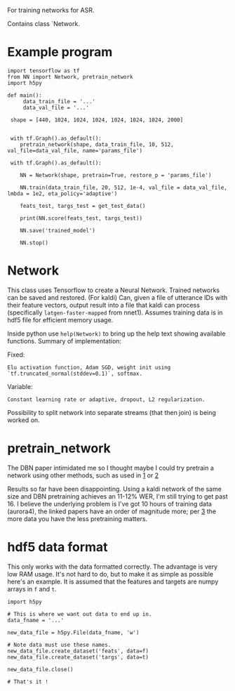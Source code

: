 For training networks for ASR.

Contains class `Network.

# Example program
	
    import tensorflow as tf
    from NN import Network, pretrain_network
    import h5py

    def main():
         data_train_file = '...'
         data_val_file = '...'

	 shape = [440, 1024, 1024, 1024, 1024, 1024, 1024, 2000]
	 
	 
	 with tf.Graph().as_default():
	 	pretrain_network(shape, data_train_file, 10, 512, val_file=data_val_file, name='params_file')
	 	
	 with tf.Graph().as_default():	
	 	
	 	NN = Network(shape, pretrain=True, restore_p = 'params_file')
	 	
	 	NN.train(data_train_file, 20, 512, 1e-4, val_file = data_val_file, lmbda = 1e2, eta_policy='adaptive')
	 	
	 	feats_test, targs_test = get_test_data()
	 	
	 	print(NN.score(feats_test, targs_test))
	 	
	 	NN.save('trained_model')
	 	
	 	NN.stop()

# Network

This class uses Tensorflow to create a Neural Network. Trained networks can be saved and restored.
(For kaldi) Can, given a file of utterance IDs with their feature vectors, output result into a file that kaldi can
	process (specifically `latgen-faster-mapped` from nnet1). Assumes training data is in hdf5 file for efficient memory usage.

Inside python use `help(Network)` to bring up the help text showing available functions. Summary of implementation:

Fixed:

	Elu activation function, Adam SGD, weight init using `tf.truncated_normal(stddev=0.1)`, softmax.

Variable:

	Constant learning rate or adaptive, dropout, L2 regularization.

Possibility to split network into separate streams (that then join) is being worked on.


# pretrain_network

The DBN paper intimidated me so I thought maybe I could try pretrain a network using other methods, such as used in [1](http://research.microsoft.com/pubs/157341/FeatureEngineeringInCD-DNN-ASRU2011-pub.pdf) or [2](https://papers.nips.cc/paper/3048-greedy-layer-wise-training-of-deep-networks.pdf)

Results so far have been disappointing. Using a kaldi network of the same size and DBN pretraining achieves an 11-12% WER, I'm still trying to get past 16. I believe the underlying problem is I've got 10 hours of training data (aurora4), the linked papers have an order of magnitude more; per [3](http://research.google.com/pubs/pub38131.html) the more data you have the less pretraining matters.

# hdf5 data format

This only works with the data formatted correctly. The advantage is very low RAM usage.
It's not hard to do, but to make it as simple as possible here's an example. It is assumed that the features and targets are numpy arrays in `f` and `t`.

	import h5py

	# This is where we want out data to end up in.
	data_fname = '...' 

	new_data_file = h5py.File(data_fname, 'w')
	
	# Note data must use these names.
	new_data_file.create_dataset('feats', data=f)
	new_data_file.create_dataset('targs', data=t)

	new_data_file.close()

	# That's it !
	

	
